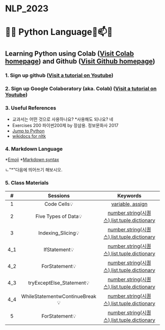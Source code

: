 # NLP_2023

# 🐹🍦 **Python Language**🔋📫💡

## **Learning Python** using **Colab** ([Visit Colab homepage](https://colab.research.google.com/?utm_source=scs-index)) and **Github** ([Visit Github homepage](https://github.com/))

### **1. Sign up github** ([Visit a tutorial on Youtube](https://www.youtube.com/watch?v=c-NikCpec7U))
### **2. Sign up Google Colaboratory** (aka. Colab) ([Visit a tutorial on Youtube](https://www.youtube.com/watch?v=2X_EU18OeYM))

### **3. Useful References**
- 교과서는 어떤 것으로 사용하나요?
*사용해도 되나요? 네
- Exercises 200 파이썬200제 by 장삼용. 정보문화사 2017
- [Jump to Python](https://wikidocs.net/book/1)
- [wikidocs for nltk](https://wikidocs.net/21667)

### **4. Markdown Language**
*[Emoji](https://gist.github.com/rxaviers/7360908)
*[Markdown syntax](https://www.markdownguide.org/basic-syntax/)

ㄴ"*"다음에 띄어쓰기 해보시오.


### **5. Class Materials**

|# |Sessions |Keywords |
|:--: |:--: |:--: |
|1|Code Cells💡|[variable, assign](https://github.com/juHa1205/NLP_2023/blob/main/1_CodeCells_Basic.ipynb)|
|2|Five Types of Data💡|[number,string(시퀀스),list,tuple,dictionary](https://github.com/juHa1205/NLP_2023/blob/main/2_FiveTypesofData.ipynb)|
|3|Indexing_Slicing💡|[number,string(시퀀스),list,tuple,dictionary](https://github.com/ms624atyale/NLP_2023/blob/main/3_Indexing_Slicing.ipynb)|
|4_1|IfStatement💡|[number,string(시퀀스),list,tuple,dictionary](https://github.com/ms624atyale/NLP_2023/blob/main/4_1_IfStatement.ipynb)|
|4_2|ForStatement💡|[number,string(시퀀스),list,tuple,dictionary](https://github.com/ms624atyale/NLP_2023/blob/main/4_2_ForStatement.ipynb)|
|4_3|tryExceptElse_Statement💡|[number,string(시퀀스),list,tuple,dictionary](https://github.com/ms624atyale/NLP_2023/blob/main/4_3_tryExceptElse_Statement.ipynb)|
|4_4|WhileStatementwContinueBreak💡|[number,string(시퀀스),list,tuple,dictionary](https://github.com/ms624atyale/NLP_2023/blob/main/4_4_WhileStatementwContinueBreak.ipynb)|
|5|ForStatement💡|[number,string(시퀀스),list,tuple,dictionary](https://github.com/ms624atyale/NLP_2023/blob/main/4_2_ForStatement.ipynb)|
